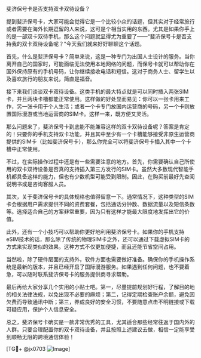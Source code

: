 斐济保号卡是否支持双卡双待设备？

提到斐济保号卡，大家可能会觉得它是一个比较小众的话题，但其实对于经常旅行或者需要在海外长期逗留的人来说，这可是个相当实用的东西。尤其是如果你手上的是一部双卡双待手机，那么这个问题就显得尤为重要了——“斐济保号卡是否支持我的双卡双待设备呢？”今天我们就来好好聊聊这个话题。

首先，什么是斐济保号卡？简单来说，这是一种专门为出国人士设计的服务。当你离开自己的国家时，可能面临无法使用本地网络的问题，而保号卡就可以帮助你在国外保持原有的手机号码，让你继续接收电话和短信。这对于商务人士、留学生以及喜欢旅行的朋友来说，简直是福音。

接下来我们谈谈双卡双待设备。这类手机的最大特点就是可以同时插入两张SIM卡，并且两块卡槽都能正常使用。这样做的好处显而易见：你可以一张卡用来工作，另一张卡用于个人生活；或者一个卡专门放国内运营商的号码，另一个卡则放置国际漫游或当地运营商的SIM卡。这样一来，既方便又灵活。

那么问题来了，斐济保号卡到底能不能兼容这样的双卡双待设备呢？答案是肯定的！只要你的手机支持双卡功能，并且其中至少有一个卡槽能够接受非原生运营商提供的SIM卡（比如斐济保号卡），那么你完全可以将斐济保号卡插入其中一个卡槽中正常使用。

不过，在实际操作过程中还是有一些需要注意的地方。首先，你需要确认自己所使用的双卡双待设备是否真的支持插入第三方发行的SIM卡。虽然大多数现代智能手机都具备这样的能力，但也有少数机型可能受到限制。因此，在购买前最好先查阅说明书或是咨询客服人员。

其次，关于斐济保号卡的具体规格也值得留意一下。通常情况下，这种类型的SIM卡会根据用户需求提供不同的资费套餐，包括通话分钟数、数据流量以及短信条数等。选择适合自己的方案非常重要，因为只有这样才能最大限度地发挥出它的价值。

此外，还有一个小技巧可以帮助你更好地利用斐济保号卡。如果你的手机支持eSIM技术的话，那么除了传统的物理SIM卡之外，还可以通过下载虚拟SIM卡的方式来实现类似的效果。这种方式不仅更加便捷，而且还能节省空间占用。

当然啦，除了硬件层面的支持外，软件方面也需要做好准备。确保你的手机操作系统是最新的版本，并且已经开启了国际漫游服务。如果遇到任何问题，也不要着急，可以随时联系斐济保号卡的服务提供商寻求帮助。

最后再给大家分享几个实用的小贴士吧。第一，尽量提前规划好行程，了解目的地的相关法律法规，以免出现不必要的麻烦；第二，记得定期检查账户余额，避免因欠费而导致通讯中断；第三，养成良好的安全习惯，不要随意点击不明链接或下载可疑应用，保护个人信息安全。

总之，斐济保号卡确实是一款非常优秀的工具，尤其适合那些经常往返于国内外的人群。只要合理配置你的双卡双待设备，并且按照上述建议去做，相信一定能享受到顺畅无阻的跨境通信体验！

[TG💪+ @jx0703 ![Image](https://github.com/user-attachments/assets/dbca1d08-cadb-493c-b0ec-ad6f7a83f270)]